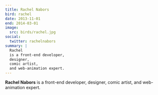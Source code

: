```yaml
---
title: Rachel Nabors
bird: rachel
date: 2013-11-01
end: 2014-03-01
image:
  src: birds/rachel.jpg
social:
  twitter: rachelnabors
summary: |
  Rachel
  is a front-end developer,
  designer,
  comic artist,
  and web-animation expert.
---
```


**Rachel Nabors**
is a front-end developer,
designer,
comic artist,
and web-animation expert.
